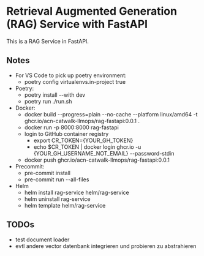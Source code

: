# Retrieval Augmented Generation (RAG) Service with FastAPI

This is a RAG Service in FastAPI.

## Notes

- For VS Code to pick up poetry environment:
  - poetry config virtualenvs.in-project true
- Poetry:
  - poetry install --with dev
  - poetry run ./run.sh
- Docker:
  - docker build --progress=plain --no-cache --platform linux/amd64 -t ghcr.io/acn-catwalk-llmops/rag-fastapi:0.0.1 .
  - docker run -p 8000:8000 rag-fastapi
  - login to GitHub container registry
    - export CR_TOKEN={YOUR_GH_TOKEN}
    - echo $CR_TOKEN | docker login ghcr.io -u {YOUR_GH_USERNAME_NOT_EMAIL} --password-stdin
  - docker push ghcr.io/acn-catwalk-llmops/rag-fastapi:0.0.1
- Precommit:
  - pre-commit install
  - pre-commit run --all-files
- Helm
  - helm install rag-service helm/rag-service
  - helm uninstall rag-service
  - helm template helm/rag-service

## TODOs

- test document loader
- evtl andere vector datenbank integrieren und probieren zu abstrahieren
